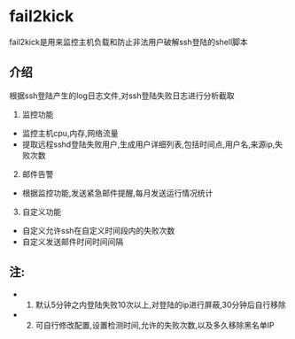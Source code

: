 # fail2kick  
fail2kick是用来监控主机负载和防止非法用户破解ssh登陆的shell脚本
## 介绍  
根据ssh登陆产生的log日志文件,对ssh登陆失败日志进行分析截取
 1. 监控功能
- 监控主机cpu,内存,网络流量
- 提取远程sshd登陆失败用户,生成用户详细列表,包括时间点,用户名,来源ip,失败次数 
 2. 邮件告警
- 根据监控功能,发送紧急邮件提醒,每月发送运行情况统计
 3. 自定义功能
- 自定义允许ssh在自定义时间段内的失败次数
- 自定义发送邮件时间时间间隔
## 注:
- 1. 默认5分钟之内登陆失败10次以上,对登陆的ip进行屏蔽,30分钟后自行移除
- 2. 可自行修改配置,设置检测时间,允许的失败次数,以及多久移除黑名单IP